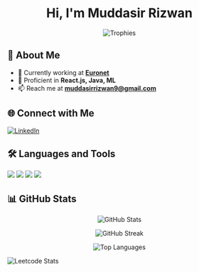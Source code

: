 <h1 align="center">Hi, I'm Muddasir Rizwan</h1>

<p align="center">
  <img src="https://github-profile-trophy.vercel.app/?username=muddasirrizwan&theme=dracula" alt="Trophies">
</p>

## 🚀 About Me
- 🔭 Currently working at **[Euronet](https://www.euronetworldwide.com/)**
- 🌱 Proficient in **React.js, Java, ML**
- 📫 Reach me at **muddasirrizwan9@gmail.com**

## 🌐 Connect with Me
<p align="left">
  <a href="https://www.linkedin.com/in/muddasirrizwan/" target="blank"><img src="https://img.shields.io/badge/LinkedIn-%230077B5.svg?style=for-the-badge&logo=linkedin&logoColor=white" alt="LinkedIn"/></a>
 
</p>

## 🛠 Languages and Tools
<p align="left">
  <img src="https://img.shields.io/badge/JavaScript-%23F7DF1E.svg?style=for-the-badge&logo=javascript&logoColor=black"/>
  <img src="https://img.shields.io/badge/React-%2361DAFB.svg?style=for-the-badge&logo=react&logoColor=black"/>
  <img src="https://img.shields.io/badge/Node.js-%23339933.svg?style=for-the-badge&logo=node.js&logoColor=white"/>
  <img src="https://img.shields.io/badge/PostgreSQL-%23336791.svg?style=for-the-badge&logo=postgresql&logoColor=white"/>
</p>

## 📊 GitHub Stats
<p align="center">
  <img src="https://github-readme-stats.vercel.app/api?username=Muddasirr&show_icons=true&theme=tokyonight" alt="GitHub Stats">
</p>

<p align="center">
  <img src="https://streak-stats.demolab.com?user=Muddasirr&theme=tokyonight" alt="GitHub Streak">
</p>

<p align="center">
  <img src="https://github-readme-stats.vercel.app/api/top-langs/?username=Muddasirr&layout=compact&theme=tokyonight" alt="Top Languages">
</p>

![Leetcode Stats](https://leetcard.jacoblin.cool/Muddasirr)
<!--
**Muddasirr/Muddasirr** is a ✨ _special_ ✨ repository because its `README.md` (this file) appears on your GitHub profile.

Here are some ideas to get you started:

- 🔭 I’m currently working on ...
- 🌱 I’m currently learning ...
- 👯 I’m looking to collaborate on ...
- 🤔 I’m looking for help with ...
- 💬 Ask me about ...
- 📫 How to reach me: ...
- 😄 Pronouns: ...
- ⚡ Fun fact: ...
-->
